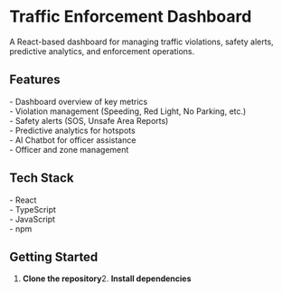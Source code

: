 # Traffic Enforcement Dashboard

A React-based dashboard for managing traffic violations, safety alerts, predictive analytics, and enforcement operations.

## Features

\- Dashboard overview of key metrics  
\- Violation management (Speeding, Red Light, No Parking, etc.)  
\- Safety alerts (SOS, Unsafe Area Reports)  
\- Predictive analytics for hotspots  
\- AI Chatbot for officer assistance  
\- Officer and zone management

## Tech Stack

\- React  
\- TypeScript  
\- JavaScript  
\- npm

## Getting Started

1. **Clone the repository**2. **Install dependencies**